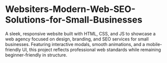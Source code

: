 # Websiters-Modern-Web-SEO-Solutions-for-Small-Businesses
A sleek, responsive website built with HTML, CSS, and JS to showcase a web agency focused on design, branding, and SEO services for small businesses. Featuring interactive modals, smooth animations, and a mobile-friendly UI, this project reflects professional web standards while remaining beginner-friendly in structure.
